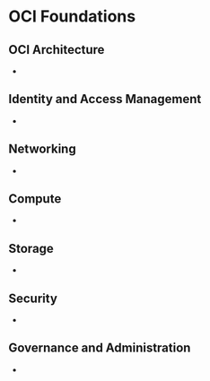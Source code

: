 # OCI Foundations

## OCI Architecture
- 


## Identity and Access Management
- 


## Networking
- 


## Compute
- 


## Storage
- 


## Security
- 


## Governance and Administration
- 



